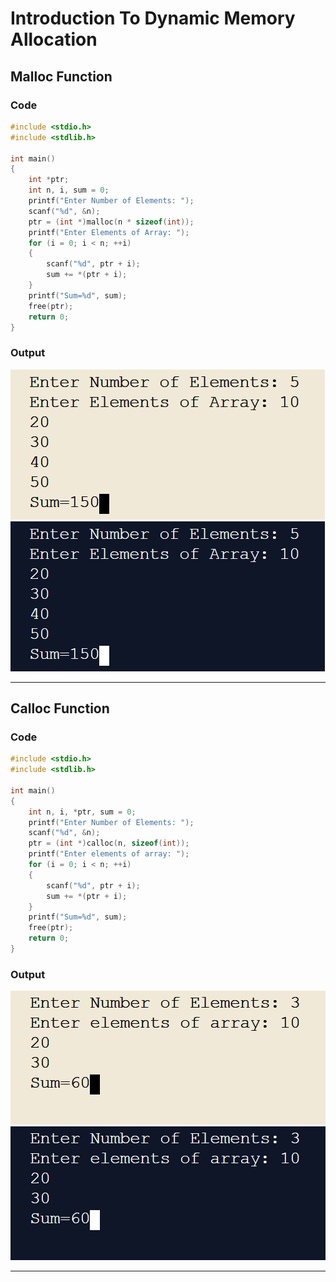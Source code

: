 # Introduction To Dynamic Memory Allocation

## Malloc Function

### Code

```C
#include <stdio.h>
#include <stdlib.h>

int main()
{
    int *ptr;
    int n, i, sum = 0;
    printf("Enter Number of Elements: ");
    scanf("%d", &n);
    ptr = (int *)malloc(n * sizeof(int));
    printf("Enter Elements of Array: ");
    for (i = 0; i < n; ++i)
    {
        scanf("%d", ptr + i);
        sum += *(ptr + i);
    }
    printf("Sum=%d", sum);
    free(ptr);
    return 0;
}
```

### Output

![Malloc-Light](https://github.com/Code-Parth/Data-Structure-College/blob/master/Practical-02/Img/Light/Malloc-Output-Light.png#gh-light-mode-only)
![Malloc-Dark](https://github.com/Code-Parth/Data-Structure-College/blob/master/Practical-02/Img/Dark/Malloc-Output-Dark.png#gh-dark-mode-only)

-----

## Calloc Function

### Code

```C
#include <stdio.h>
#include <stdlib.h>

int main()
{
    int n, i, *ptr, sum = 0;
    printf("Enter Number of Elements: ");
    scanf("%d", &n);
    ptr = (int *)calloc(n, sizeof(int));
    printf("Enter elements of array: ");
    for (i = 0; i < n; ++i)
    {
        scanf("%d", ptr + i);
        sum += *(ptr + i);
    }
    printf("Sum=%d", sum);
    free(ptr);
    return 0;
}
```

### Output

![Calloc-Light](https://github.com/Code-Parth/Data-Structure-College/blob/master/Practical-02/Img/Light/Calloc-Output-Light.png#gh-light-mode-only)
![Calloc-Dark](https://github.com/Code-Parth/Data-Structure-College/blob/master/Practical-02/Img/Dark/Calloc-Output-Dark.png#gh-dark-mode-only)

-----